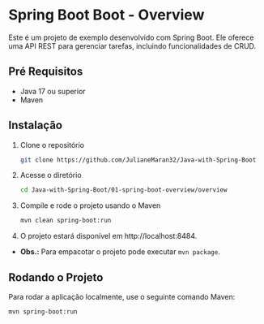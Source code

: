 # Spring Boot Boot - Overview

Este é um projeto de exemplo desenvolvido com Spring Boot. Ele oferece uma API REST para gerenciar tarefas, incluindo
funcionalidades de CRUD.

## Pré Requisitos

- Java 17 ou superior
- Maven

## Instalação

1. Clone o repositório

    ```bash
    git clone https://github.com/JulianeMaran32/Java-with-Spring-Boot
    ```

2. Acesse o diretório

    ```bash
    cd Java-with-Spring-Boot/01-spring-boot-overview/overview
    ```

3. Compile e rode o projeto usando o Maven

    ```bash
    mvn clean spring-boot:run
    ```

4. O projeto estará disponível em http://localhost:8484.

- **Obs.:** Para empacotar o projeto pode executar `mvn package`.

## Rodando o Projeto

Para rodar a aplicação localmente, use o seguinte comando Maven:

```bash
mvn spring-boot:run
```
